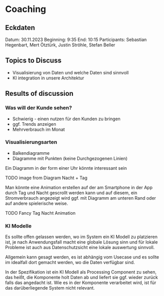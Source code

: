 # Coaching

## Eckdaten

Datum: 30.11.2023
Beginning: 9:35
End: 10:15
Participants: Sebastian Hegenbart, Mert Ötztürk, Justin Ströhle, Stefan Beller

## Topics to Discuss

- Visualisierung von Daten und welche Daten sind sinnvoll
- KI integration in unsere Architektur

## Results of discussion


### Was will der Kunde sehen?
- Schwierig - einen nutzen für den Kunden zu bringen
- ggf. Trends anzeigen
- Mehrverbrauch im Monat

### Visualisierungsarten

- Balkendiagramme
- Diagramme mit Punkten (keine Durchgezogenen Linien)

Ein Diagramm in der form einer Uhr könnte interessant sein

TODO image from Diagram Nacht + Tag

Man könnte eine Animation erstellen auf der am Smartphone in der App durch Tag und Nacht gescrollt werden kann und auf diesem, ein Stromverbrauch angezeigt wird ggf. mit Diagramm am unteren Rand oder auf andere spielerische weise.

TODO Fancy Tag Nacht Animation

### KI Modelle

Es sollte offen gelassen werden, wo im System ein KI Modell zu platzieren ist, je nach Anwendungsfall macht eine globale Lösung sinn und für lokale Probleme ist auch aus Datenschutzsicht eine lokale auswertung sinnvoll.

Allgemein kann gesagt werden, es ist abhängig vom Usecase und es sollte im idealfall dort gemacht werden, wo die Daten verfügbar sind.

In der Spezifikation ist ein KI Modell als Processing Component zu sehen, das heißt, die Komponente holt Daten ab und liefert sie ggf. wieder zurück falls das angedacht ist. Wie es in der Komponente verarbeitet wird, ist für das darüberliegende System nicht relevant.
